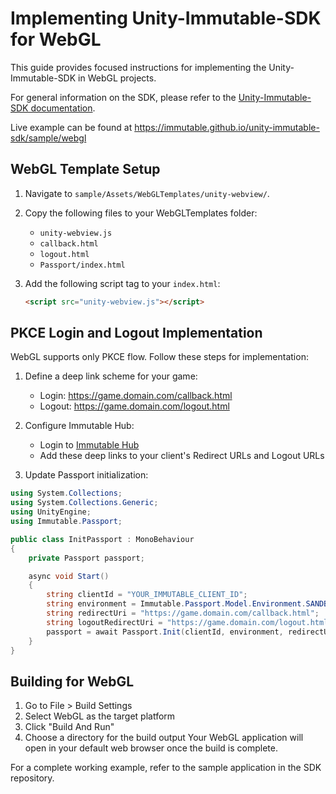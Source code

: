# Implementing Unity-Immutable-SDK for WebGL

This guide provides focused instructions for implementing the Unity-Immutable-SDK in WebGL projects.

For general information on the SDK, please refer to
the [Unity-Immutable-SDK documentation](https://docs.immutable.com/sdks/zkEVM/unity).

Live example can be found at https://immutable.github.io/unity-immutable-sdk/sample/webgl

## WebGL Template Setup

1. Navigate to `sample/Assets/WebGLTemplates/unity-webview/`.

2. Copy the following files to your WebGLTemplates folder:
   - `unity-webview.js`
   - `callback.html`
   - `logout.html`
   - `Passport/index.html`

3. Add the following script tag to your `index.html`:
   ```html
   <script src="unity-webview.js"></script>
   ```

## PKCE Login and Logout Implementation
WebGL supports only PKCE flow. Follow these steps for implementation:

1. Define a deep link scheme for your game:
   - Login: https://game.domain.com/callback.html
   - Logout: https://game.domain.com/logout.html

2. Configure Immutable Hub:
   - Login to [Immutable Hub](https:hub.immutable.com)
   - Add these deep links to your client's Redirect URLs and Logout URLs

3. Update Passport initialization:
```csharp
using System.Collections;
using System.Collections.Generic;
using UnityEngine;
using Immutable.Passport;

public class InitPassport : MonoBehaviour
{
    private Passport passport;

    async void Start()
    {
        string clientId = "YOUR_IMMUTABLE_CLIENT_ID";
        string environment = Immutable.Passport.Model.Environment.SANDBOX;
        string redirectUri = "https://game.domain.com/callback.html";
        string logoutRedirectUri = "https://game.domain.com/logout.html";
        passport = await Passport.Init(clientId, environment, redirectUri, logoutRedirectUri);
    }
}
```

## Building for WebGL
1. Go to File > Build Settings
2. Select WebGL as the target platform
3. Click "Build And Run"
4. Choose a directory for the build output
Your WebGL application will open in your default web browser once the build is complete.

For a complete working example, refer to the sample application in the SDK repository.